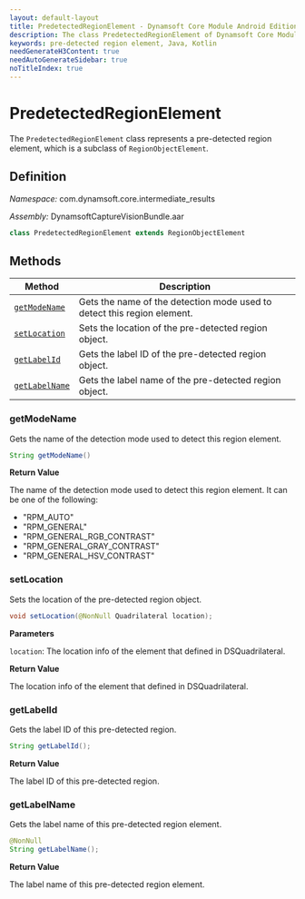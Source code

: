 ```yaml
---
layout: default-layout
title: PredetectedRegionElement - Dynamsoft Core Module Android Edition API Reference
description: The class PredetectedRegionElement of Dynamsoft Core Module represents a pre-detected region element, which is a subclass of RegionObjectElement.
keywords: pre-detected region element, Java, Kotlin
needGenerateH3Content: true
needAutoGenerateSidebar: true
noTitleIndex: true
---
```


# PredetectedRegionElement

The `PredetectedRegionElement` class represents a pre-detected region element, which is a subclass of `RegionObjectElement`.

## Definition

*Namespace:* com.dynamsoft.core.intermediate_results

*Assembly:* DynamsoftCaptureVisionBundle.aar

```java
class PredetectedRegionElement extends RegionObjectElement
```

## Methods

| Method | Description |
| ------ | ----------- |
| [`getModeName`](#getmodename) | Gets the name of the detection mode used to detect this region element. |
| [`setLocation`](#setlocation) | Sets the location of the pre-detected region object. |
| [`getLabelId`](#getlabelid) | Gets the label ID of the pre-detected region object. |
| [`getLabelName`](#getlabelname) | Gets the label name of the pre-detected region object. |

### getModeName

Gets the name of the detection mode used to detect this region element.

```java
String getModeName()
```

**Return Value**

The name of the detection mode used to detect this region element. It can be one of the following:

- "RPM_AUTO"
- "RPM_GENERAL"
- "RPM_GENERAL_RGB_CONTRAST"
- "RPM_GENERAL_GRAY_CONTRAST"
- "RPM_GENERAL_HSV_CONTRAST"

### setLocation

Sets the location of the pre-detected region object.

```java
void setLocation(@NonNull Quadrilateral location);
```

**Parameters**

`location`: The location info of the element that defined in DSQuadrilateral.

**Return Value**

The location info of the element that defined in DSQuadrilateral.

### getLabelId

Gets the label ID of this pre-detected region.

```java
String getLabelId();
```

**Return Value**

The label ID of this pre-detected region.

### getLabelName

Gets the label name of this pre-detected region element.

```java
@NonNull
String getLabelName();
```

**Return Value**

The label name of this pre-detected region element.
